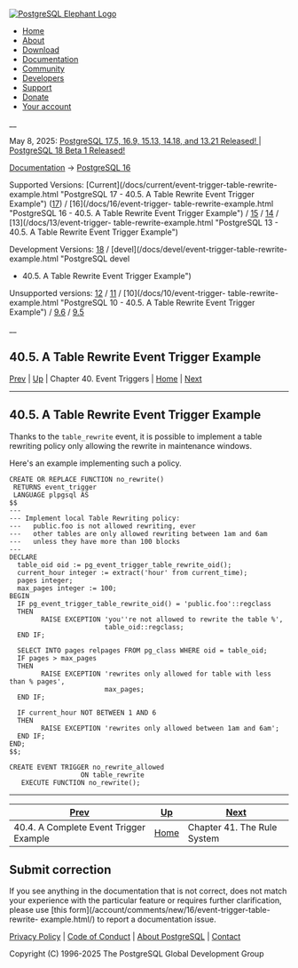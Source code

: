 [ ![PostgreSQL Elephant Logo](/media/img/about/press/elephant.png) ](/)

  * [Home](/ "Home")
  * [About](/about/ "About")
  * [Download](/download/ "Download")
  * [Documentation](/docs/ "Documentation")
  * [Community](/community/ "Community")
  * [Developers](/developer/ "Developers")
  * [Support](/support/ "Support")
  * [Donate](/about/donate/ "Donate")
  * [Your account](/account/ "Your account")

__

May 8, 2025: [ PostgreSQL 17.5, 16.9, 15.13, 14.18, and 13.21 Released! ](/about/news/postgresql-175-169-1513-1418-and-1321-released-3072/) | [ PostgreSQL 18 Beta 1 Released! ](/about/news/postgresql-18-beta-1-released-3070/)

[Documentation](/docs/ "Documentation") -> [PostgreSQL
16](/docs/16/index.html)

Supported Versions: [Current](/docs/current/event-trigger-table-rewrite-
example.html "PostgreSQL 17 - 40.5. A Table Rewrite Event Trigger Example")
([17](/docs/17/event-trigger-table-rewrite-example.html "PostgreSQL 17 -
40.5. A Table Rewrite Event Trigger Example")) / [16](/docs/16/event-trigger-
table-rewrite-example.html "PostgreSQL 16 - 40.5. A Table Rewrite Event
Trigger Example") / [15](/docs/15/event-trigger-table-rewrite-example.html
"PostgreSQL 15 - 40.5. A Table Rewrite Event Trigger Example") /
[14](/docs/14/event-trigger-table-rewrite-example.html "PostgreSQL 14 -
40.5. A Table Rewrite Event Trigger Example") / [13](/docs/13/event-trigger-
table-rewrite-example.html "PostgreSQL 13 - 40.5. A Table Rewrite Event
Trigger Example")

Development Versions: [18](/docs/18/event-trigger-table-rewrite-example.html
"PostgreSQL 18 - 40.5. A Table Rewrite Event Trigger Example") /
[devel](/docs/devel/event-trigger-table-rewrite-example.html "PostgreSQL devel
- 40.5. A Table Rewrite Event Trigger Example")

Unsupported versions: [12](/docs/12/event-trigger-table-rewrite-example.html
"PostgreSQL 12 - 40.5. A Table Rewrite Event Trigger Example") /
[11](/docs/11/event-trigger-table-rewrite-example.html "PostgreSQL 11 -
40.5. A Table Rewrite Event Trigger Example") / [10](/docs/10/event-trigger-
table-rewrite-example.html "PostgreSQL 10 - 40.5. A Table Rewrite Event
Trigger Example") / [9.6](/docs/9.6/event-trigger-table-rewrite-example.html
"PostgreSQL 9.6 - 40.5. A Table Rewrite Event Trigger Example") /
[9.5](/docs/9.5/event-trigger-table-rewrite-example.html "PostgreSQL 9.5 -
40.5. A Table Rewrite Event Trigger Example")

__

40.5. A Table Rewrite Event Trigger Example  
---  
[Prev](event-trigger-example.html "40.4. A Complete Event Trigger Example")  | [Up](event-triggers.html "Chapter 40. Event Triggers") | Chapter 40. Event Triggers | [Home](index.html "PostgreSQL 16.9 Documentation") |  [Next](rules.html "Chapter 41. The Rule System")  
  
* * *

## 40.5. A Table Rewrite Event Trigger Example #

Thanks to the `table_rewrite` event, it is possible to implement a table
rewriting policy only allowing the rewrite in maintenance windows.

Here's an example implementing such a policy.

    
    
    CREATE OR REPLACE FUNCTION no_rewrite()
     RETURNS event_trigger
     LANGUAGE plpgsql AS
    $$
    ---
    --- Implement local Table Rewriting policy:
    ---   public.foo is not allowed rewriting, ever
    ---   other tables are only allowed rewriting between 1am and 6am
    ---   unless they have more than 100 blocks
    ---
    DECLARE
      table_oid oid := pg_event_trigger_table_rewrite_oid();
      current_hour integer := extract('hour' from current_time);
      pages integer;
      max_pages integer := 100;
    BEGIN
      IF pg_event_trigger_table_rewrite_oid() = 'public.foo'::regclass
      THEN
            RAISE EXCEPTION 'you''re not allowed to rewrite the table %',
                            table_oid::regclass;
      END IF;
    
      SELECT INTO pages relpages FROM pg_class WHERE oid = table_oid;
      IF pages > max_pages
      THEN
            RAISE EXCEPTION 'rewrites only allowed for table with less than % pages',
                            max_pages;
      END IF;
    
      IF current_hour NOT BETWEEN 1 AND 6
      THEN
            RAISE EXCEPTION 'rewrites only allowed between 1am and 6am';
      END IF;
    END;
    $$;
    
    CREATE EVENT TRIGGER no_rewrite_allowed
                      ON table_rewrite
       EXECUTE FUNCTION no_rewrite();
    

* * *

[Prev](event-trigger-example.html "40.4. A Complete Event Trigger Example")  | [Up](event-triggers.html "Chapter 40. Event Triggers") |  [Next](rules.html "Chapter 41. The Rule System")  
---|---|---  
40.4. A Complete Event Trigger Example  | [Home](index.html "PostgreSQL 16.9 Documentation") |  Chapter 41. The Rule System  
  
## Submit correction

If you see anything in the documentation that is not correct, does not match
your experience with the particular feature or requires further clarification,
please use [this form](/account/comments/new/16/event-trigger-table-rewrite-
example.html/) to report a documentation issue.

[Privacy Policy](/about/privacypolicy) | [Code of Conduct](/about/policies/coc/) | [About PostgreSQL](/about/) | [Contact](/about/contact/)  

Copyright (C) 1996-2025 The PostgreSQL Global Development Group

